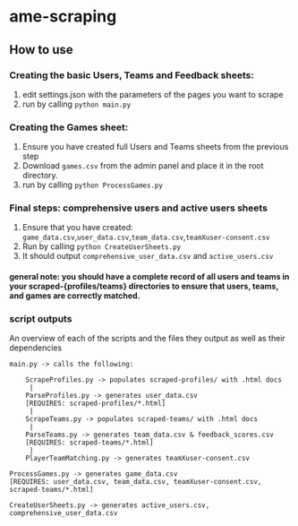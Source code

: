 # ame-scraping

## How to use

### Creating the basic Users, Teams and Feedback sheets: 
1. edit settings.json with the parameters of the pages you want to scrape
2. run by calling `python main.py`

### Creating the Games sheet:
1. Ensure you have created full Users and Teams sheets from the previous step
2. Download `games.csv` from the admin panel and place it in the root directory.
3. run by calling `python ProcessGames.py`

### Final steps: comprehensive users and active users sheets
1. Ensure that you have created: `game_data.csv`,`user_data.csv`,`team_data.csv`,`teamXuser-consent.csv`
2. Run by calling `python CreateUserSheets.py`
3. It should output `comprehensive_user_data.csv` and `active_users.csv`


#### general note: you should have a complete record of all users and teams in your scraped-{profiles/teams} directories to ensure that users, teams, and games are correctly matched.

### script outputs
An overview of each of the scripts and the files they output as well as their dependencies

```
main.py -> calls the following:

	ScrapeProfiles.py -> populates scraped-profiles/ with .html docs
	 |
	ParseProfiles.py -> generates user_data.csv
	[REQUIRES: scraped-profiles/*.html]
	 |
	ScrapeTeams.py -> populates scraped-teams/ with .html docs
	 |
	ParseTeams.py -> generates team_data.csv & feedback_scores.csv
	[REQUIRES: scraped-teams/*.html]
	 |
	PlayerTeamMatching.py -> generates teamXuser-consent.csv

ProcessGames.py -> generates game_data.csv
[REQUIRES: user_data.csv, team_data.csv, teamXuser-consent.csv, scraped-teams/*.html]

CreateUserSheets.py -> generates active_users.csv, comprehensive_user_data.csv
```